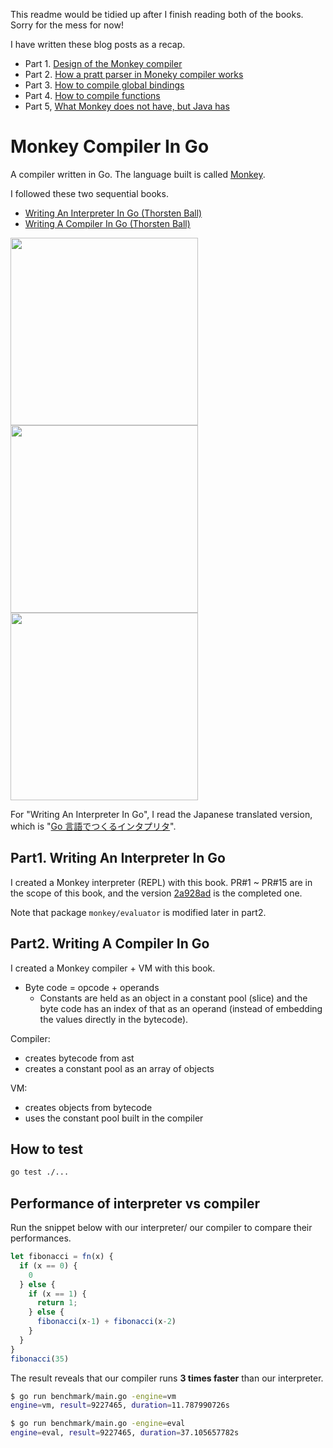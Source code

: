 This readme would be tidied up after I finish reading both of the books. Sorry for the mess for now!

I have written these blog posts as a recap.

- Part 1. [Design of the Monkey compiler](https://www.wantedly.com/users/67312544/post_articles/363007)
- Part 2. [How a pratt parser in Moneky compiler works](https://www.wantedly.com/users/67312544/post_articles/364335)
- Part 3. [How to compile global bindings](https://www.wantedly.com/users/67312544/post_articles/365686)
- Part 4. [How to compile functions](https://www.wantedly.com/users/67312544/post_articles/367694)
- Part 5, [What Monkey does not have, but Java has](https://www.wantedly.com/users/67312544/post_articles/366601)


# Monkey Compiler In Go

A compiler written in Go. The language built is called [Monkey](https://monkeylang.org/).

I followed these two sequential books.

- [Writing An Interpreter In Go (Thorsten Ball)](https://interpreterbook.com/)
- [Writing A Compiler In Go (Thorsten Ball)](https://compilerbook.com/)

<img src="https://user-images.githubusercontent.com/44487754/138540981-d84fe021-86fd-41d3-8587-7070b101d769.png" height="300"><img src="https://user-images.githubusercontent.com/44487754/138540951-41167952-9f0d-49ff-8889-57daa7fba2d6.png" height="300"><img src="https://user-images.githubusercontent.com/44487754/138540965-52b709f7-d4d1-4c96-81f0-ad3de144d041.png" height="300">

For "Writing An Interpreter In Go", I read the Japanese translated version, which is "[Go 言語でつくるインタプリタ](https://www.oreilly.co.jp/books/9784873118222/)".

## Part1. Writing An Interpreter In Go

I created a Monkey interpreter (REPL) with this book.
PR#1 ~ PR#15 are in the scope of this book, and the version [2a928ad](https://github.com/kudojp/MonkeyInterpreter-Golang2021/commit/2a928adc2255b07605bea252dfc929a79115f171) is the completed one.

Note that package `monkey/evaluator` is modified later in part2.

## Part2. Writing A Compiler In Go

I created a Monkey compiler + VM with this book.

- Byte code = opcode + operands
  - Constants are held as an object in a constant pool (slice) and the byte code has an index of that as an operand (instead of embedding the values directly in the bytecode).

Compiler:

- creates bytecode from ast
- creates a constant pool as an array of objects

VM:

- creates objects from bytecode
- uses the constant pool built in the compiler


## How to test

```sh
go test ./...
```

## Performance of interpreter vs compiler

Run the snippet below with our interpreter/ our compiler to compare their performances.

```js
let fibonacci = fn(x) {
  if (x == 0) {
    0
  } else {
    if (x == 1) {
      return 1;
    } else {
      fibonacci(x-1) + fibonacci(x-2)
    }
  }
}
fibonacci(35)
```

The result reveals that our compiler runs **3 times faster** than our interpreter.

```sh
$ go run benchmark/main.go -engine=vm
engine=vm, result=9227465, duration=11.787990726s

$ go run benchmark/main.go -engine=eval
engine=eval, result=9227465, duration=37.105657782s
```
